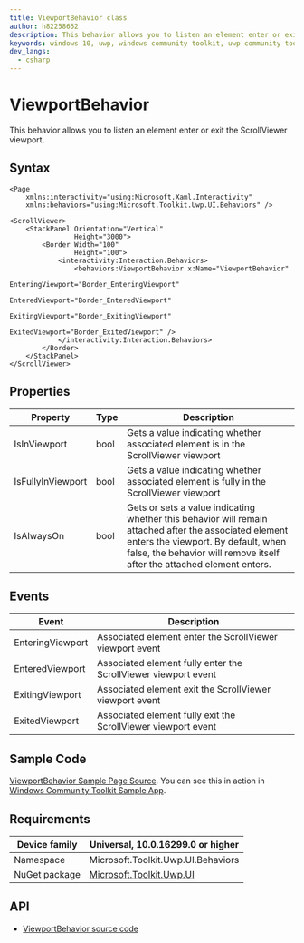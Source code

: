 ```yaml
---
title: ViewportBehavior class
author: h82258652
description: This behavior allows you to listen an element enter or exit the ScrollViewer viewport
keywords: windows 10, uwp, windows community toolkit, uwp community toolkit, uwp toolkit, your control name
dev_langs:
  - csharp
---
```


# ViewportBehavior

This behavior allows you to listen an element enter or exit the ScrollViewer viewport.

## Syntax

```xaml
<Page 
    xmlns:interactivity="using:Microsoft.Xaml.Interactivity"
    xmlns:behaviors="using:Microsoft.Toolkit.Uwp.UI.Behaviors" />

<ScrollViewer>
    <StackPanel Orientation="Vertical"
                Height="3000">
        <Border Width="100"
                Height="100">
            <interactivity:Interaction.Behaviors>
                <behaviors:ViewportBehavior x:Name="ViewportBehavior"
                                            EnteringViewport="Border_EnteringViewport"
                                            EnteredViewport="Border_EnteredViewport"
                                            ExitingViewport="Border_ExitingViewport"
                                            ExitedViewport="Border_ExitedViewport" />
            </interactivity:Interaction.Behaviors>
        </Border>
    </StackPanel>
</ScrollViewer>
```

## Properties

| Property | Type | Description |
| -- | -- | -- |
| IsInViewport | bool | Gets a value indicating whether associated element is in the ScrollViewer viewport |
| IsFullyInViewport | bool | Gets a value indicating whether associated element is fully in the ScrollViewer viewport |
| IsAlwaysOn | bool | Gets or sets a value indicating whether this behavior will remain attached after the associated element enters the viewport. By default, when false, the behavior will remove itself after the attached element enters. |

## Events

| Event | Description |
| -- | -- |
| EnteringViewport | Associated element enter the ScrollViewer viewport event |
| EnteredViewport | Associated element fully enter the ScrollViewer viewport event |
| ExitingViewport | Associated element exit the ScrollViewer viewport event |
| ExitedViewport | Associated element fully exit the ScrollViewer viewport event |

## Sample Code

[ViewportBehavior Sample Page Source](https://github.com/Microsoft/WindowsCommunityToolkit//tree/master/Microsoft.Toolkit.Uwp.SampleApp/SamplePages/ViewportBehavior). You can see this in action in [Windows Community Toolkit Sample App](https://www.microsoft.com/store/apps/9NBLGGH4TLCQ).

## Requirements

| Device family | Universal, 10.0.16299.0 or higher   |
| ---------------------------------------------------------------- | ----------------------------------- |
| Namespace                                                        | Microsoft.Toolkit.Uwp.UI.Behaviors |
| NuGet package | [Microsoft.Toolkit.Uwp.UI](https://www.nuget.org/packages/Microsoft.Toolkit.Uwp.UI/) |

## API

* [ViewportBehavior source code](https://github.com/Microsoft/WindowsCommunityToolkit/tree/master/Microsoft.Toolkit.Uwp.UI/Behaviors/ViewportBehavior.cs)
